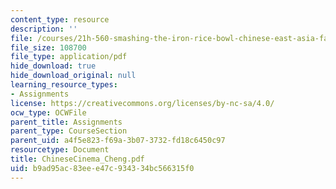 ```yaml
---
content_type: resource
description: ''
file: /courses/21h-560-smashing-the-iron-rice-bowl-chinese-east-asia-fall-2004/b9ad95ac83eee47c934334bc566315f0_ChineseCinema_Cheng.pdf
file_size: 108700
file_type: application/pdf
hide_download: true
hide_download_original: null
learning_resource_types:
- Assignments
license: https://creativecommons.org/licenses/by-nc-sa/4.0/
ocw_type: OCWFile
parent_title: Assignments
parent_type: CourseSection
parent_uid: a4f5e823-f69a-3b07-3732-fd18c6450c97
resourcetype: Document
title: ChineseCinema_Cheng.pdf
uid: b9ad95ac-83ee-e47c-9343-34bc566315f0
---
```

